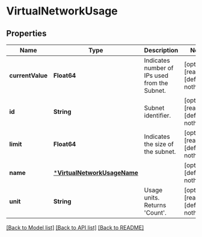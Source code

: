 # VirtualNetworkUsage


## Properties
Name | Type | Description | Notes
------------ | ------------- | ------------- | -------------
**currentValue** | **Float64** | Indicates number of IPs used from the Subnet. | [optional] [readonly] [default to nothing]
**id** | **String** | Subnet identifier. | [optional] [readonly] [default to nothing]
**limit** | **Float64** | Indicates the size of the subnet. | [optional] [readonly] [default to nothing]
**name** | [***VirtualNetworkUsageName**](VirtualNetworkUsageName.md) |  | [optional] [default to nothing]
**unit** | **String** | Usage units. Returns &#39;Count&#39;. | [optional] [readonly] [default to nothing]


[[Back to Model list]](../README.md#models) [[Back to API list]](../README.md#api-endpoints) [[Back to README]](../README.md)


